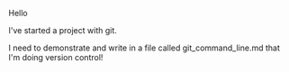 Hello

I've started a project with git.

I need to demonstrate and write in a file called git_command_line.md that I'm doing version control!


